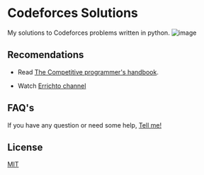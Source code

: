 # Codeforces Solutions

My solutions to Codeforces problems written in python.
![image](https://user-images.githubusercontent.com/65880991/103058190-f0e69480-4577-11eb-987c-cf4563fee95b.png)

## Recomendations

- Read [The Competitive programmer's handbook](https://cses.fi/book/book.pdf).

- Watch [Errichto channel](https://www.youtube.com/channel/UCBr_Fu6q9iHYQCh13jmpbrg)

## FAQ's
If you have any question or need some help, [Tell me!](https://twitter.com/Juanmrd)

## License
[MIT](https://github.com/JohnXdator/Codeforces-Solutions/blob/master/LICENSE.md)
